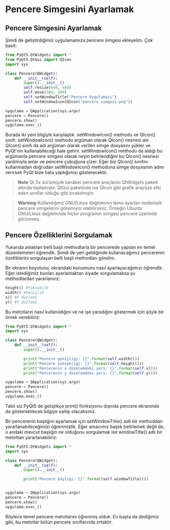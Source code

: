 # Pencere Simgesini Ayarlamak

## Pencere Simgesini Ayarlamak

Şimdi de geliştirdiğimiz uygulamamıza pencere simgesi ekleyelim. Çok basit:

```python
from PyQt5.QtWidgets import *
from PyQt5.QtGui import QIcon
import sys

class Pencere(QWidget):
    def __init__(self):
        super().__init__()
        self.resize(640, 480)
        self.move(300, 300)
        self.setWindowTitle("Pencere Uygulaması")
        self.setWindowIcon(QIcon("pencere_simgesi.png"))

uygulama = QApplication(sys.argv)
pencere = Pencere()
pencere.show()
uygulama.exec_()
```

Burada iki yeni bilgiyle karşılaştık. setWindowIcon\(\) methodu ve QIcon\(\) sınıfı. setWindowIcon\(\) methodu argüman olarak QIcon\(\) nesnesi alır. QIcon\(\) sınıfı da adı argüman olarak verilen simge dosyasını yükler ve PyQt'nin kullanabileceği hale getirir. setWindowIcon\(\) methodu da aldığı bu argümanla pencere simgesi olarak neyin belirlendiğini bu QIcon\(\) nesnesi yardımıyla anlar ve pencere çubuğuna çizer. Eğer biz QIcon\(\) sınıfını kullanmadan doğrudan setWindowIcon\(\) methoduna simge dosyasının adını verirsek PyQt bize hata yaptığımızı gösterecektir.

> **Note** Qt 5x sürümüyle beraber pencere araçlarını QtWidgets paketi altında toplamıştır. QtGui paketinde ise QIcon gibi grafik arayüze etki eden sınıflar olduğu gibi bırakılmıştır.

> **Warning** Kullandığınız GNU/Linux dağıtımının tema ayarları nedeniyle pencere simgelerini göremiyor olabilirsiniz. Örneğin Ubuntu GNU/Linux dağıtımında hiçbir programın simgesi pencere üzerinde görünmez.

## Pencere Özelliklerini Sorgulamak

Yukarıda anlatılan belli başlı methodlarla bir pencerede yapılan en temel düzenlemeleri öğrendik. Şimdi de yeri geldiğinde kullanacağımız pencerenin özelliklerini sorgulayan belli başlı methodları görelim.

Bir ekranın boyutunu, ekrandaki konumunu nasıl ayarlayacağımızı öğrendik. Eğer istediğimiz bunları ayarlamaktan ziyade sorgulamaksa şu methodlardan yararlanırız:

```python
height() #Yükseklik
width() #Genişlik
x() #X düzlemi
y() #Y düzlemi
```

Bu metotların nasıl kullanıldığını ve ne işe yaradığını göstermek için şöyle bir örnek verebiliriz:

```python
from PyQt5.QtWidgets import *
import sys

class Pencere(QWidget):
    def __init__(self):
        super().__init__()

        print("Pencere genişliği: {}".format(self.width()))
        print("Pencere yüksekliği: {}".format(self.height()))
        print("Pencerenin x düzelemdeki yeri: {}".format(self.x()))
        print("Pencerenin y düzelemdeki yeri: {}".format(self.y()))

uygulama = QApplication(sys.argv)
pencere = Pencere()
pencere.show()
uygulama.exec_()
```

Tabii siz PyQt5 de geliştikçe print\(\) fonksiyonu dışında pencere ekranında da gösterebilecek bilgiye sahip olacaksınız.

Bir pencerenin başlığını ayarlamak için setWindowTitle\(\) adlı bir methoddan yararlanabileceğimizi öğrenmiştik. Eğer amacımız başlık belirlemek değil de, o andaki mevcut başlığın ne olduğunu sorgulamak ise windowTitle\(\) adlı bir metottan yararlanabiliriz:

```python
from PyQt5.QtWidgets import *
import sys

class Pencere(QWidget):
    def __init__(self):
        super().__init__()

        print("Pencere başlığı: {}".format(self.windowTitle()))


uygulama = QApplication(sys.argv)
pencere = Pencere()
pencere.show()
uygulama.exec_()
```

Böylece temel pencere metotlarını öğrenmiş olduk. En başta da dediğimiz gibi, bu metotlar bütün pencere sınıflarında ortaktır.

